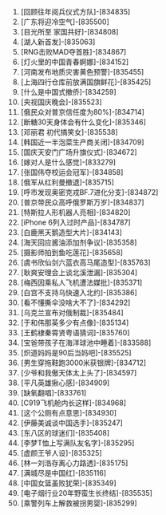 
1. [回顾往年阅兵仪式方队]-[834835]
1. [广东将迎冷空气]-[835500]
1. [目光所至 家国共好]-[834808]
1. [湖人新首发]-[835063]
1. [RNG击败MAD夺首胜]-[834867]
1. [灯火里的中国青春婀娜]-[834152]
1. [河南发布地质灾害黄色预警]-[835455]
1. [上海四行仓库前放满国旗鲜花]-[835425]
1. [什么是中国式撤侨]-[834259]
1. [央视国庆晚会]-[835523]
1. [俄民众对普京信任度为80%]-[834714]
1. [断糖30天身体会有什么变化]-[835346]
1. [邓丽君 初代搞笑女]-[835538]
1. [韩国近一半泡菜生产商关闭]-[834709]
1. [国庆天安门广场升旗仪式]-[834672]
1. [嫁对人是什么感觉]-[833279]
1. [张国伟夺校运会冠军]-[834858]
1. [俄军从红利曼撤退]-[835715]
1. [呼市发现奥密克戎BF.7进化分支]-[834872]
1. [普京带民众高呼俄罗斯万岁]-[834837]
1. [特斯拉人形机器人亮相]-[834820]
1. [iPhone 6列入过时产品]-[834787]
1. [白鹿黑天鹅造型大片]-[834143]
1. [海天回应酱油添加剂争议]-[835358]
1. [摄影师拍到鱼吃莲花]-[835658]
1. [虞书欣仙剑六蓝衣高马尾造型]-[835763]
1. [耿爽安理会上谈北溪泄漏]-[835304]
1. [梅西因乘私人飞机遭法媒批]-[835371]
1. [白宫不支持乌快速入北约]-[835386]
1. [看不懂撕伞没啥大不了]-[834292]
1. [乌克兰宣布对俄制裁]-[835484]
1. [于和伟那英多少有点像]-[835134]
1. [王鹤棣秦霄贤粤语猜词]-[835760]
1. [宝爸带孩子在海洋球池中睡着]-[833588]
1. [炽道妈妈是90后当妈吧]-[835525]
1. [男生穿拖鞋跑3000米获银牌]-[834712]
1. [少爷和我傲天体太上头了]-[834597]
1. [平凡英雄揪心感]-[834909]
1. [缺氧翻唱]-[833761]
1. [C919飞机舱内长这样]-[834968]
1. [这个公厕有点意思]-[834930]
1. [伊藤美诚谈中国选手]-[835247]
1. [东八区的球迷们]-[835408]
1. [李梦T恤上写满队友名字]-[835295]
1. [虚颜王爷人设]-[835325]
1. [林一刘浩存离心力路透]-[835175]
1. [满城尽是中国红]-[835116]
1. [中国女篮虽败犹荣]-[835349]
1. [电子烟行业20年野蛮生长终结]-[835535]
1. [乘警列车上解救被拐男婴]-[835299]